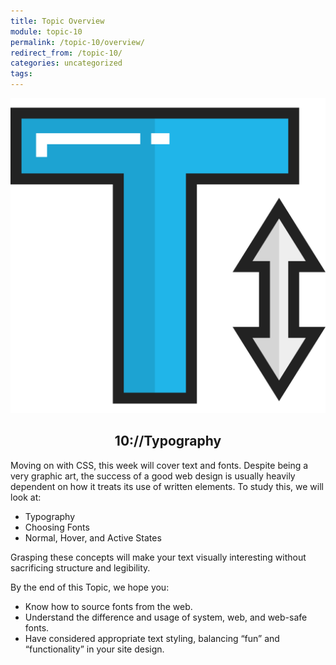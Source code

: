 ```yaml
---
title: Topic Overview
module: topic-10
permalink: /topic-10/overview/
redirect_from: /topic-10/
categories: uncategorized
tags:
---
```


<div class="section-title">
  <img src="../img/assignment-10.svg" alt="" title="Assignment 10: Typography" />
  <h2 style="text-align: center;">10://Typography</h2>
</div>

Moving on with CSS, this week will cover text and fonts. Despite being a very graphic art, the success of a good web design is usually heavily dependent on how it treats its use of written elements. To study this, we will look at:

- Typography
- Choosing Fonts
- Normal, Hover, and Active States

Grasping these concepts will make your text visually interesting without sacrificing structure and legibility.

By the end of this Topic, we hope you:
<ul class="pros-and-cons">
  <li class="icon-pro">Know how to source fonts from the web.</li>
  <li class="icon-pro">Understand the difference and usage of system, web, and web-safe fonts.</li>
  <li class="icon-pro">Have considered appropriate text styling, balancing “fun” and “functionality” in your site design.</li>
</ul>
